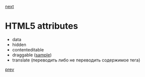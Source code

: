 <a href="04.md">next</a>

<h1>HTML5 attributes</h1>

<ul>
<li>
data
</li>
<li>
hidden
</li>
<li>
contenteditable
</li>
<li>
draggable (<a href="http://codepen.io/paawel/pen/OXpaXm">sample</a>)
</li>
<li>
translate (переводить либо не переводить содержимое тега)
</li>
</ul>

<a href="02.md">prev</a>

